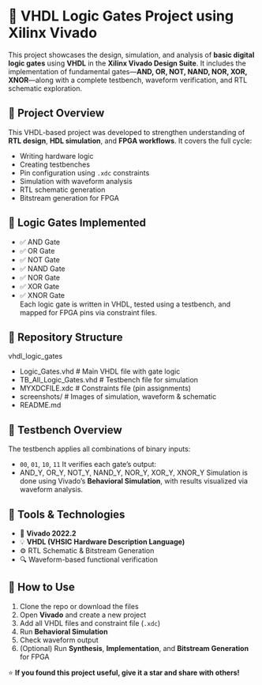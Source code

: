 # 🔌 VHDL Logic Gates Project using Xilinx Vivado
This project showcases the design, simulation, and analysis of **basic digital logic gates** using **VHDL** in the **Xilinx Vivado Design Suite**. It includes the implementation of fundamental gates—**AND, OR, NOT, NAND, NOR, XOR, XNOR**—along with a complete testbench, waveform verification, and RTL schematic exploration.
## 🚀 Project Overview
This VHDL-based project was developed to strengthen understanding of **RTL design**, **HDL simulation**, and **FPGA workflows**. It covers the full cycle:
- Writing hardware logic
- Creating testbenches
- Pin configuration using `.xdc` constraints
- Simulation with waveform analysis
- RTL schematic generation
- Bitstream generation for FPGA
## 🧠 Logic Gates Implemented
- ✅ AND Gate  
- ✅ OR Gate  
- ✅ NOT Gate  
- ✅ NAND Gate  
- ✅ NOR Gate  
- ✅ XOR Gate  
- ✅ XNOR Gate  
Each logic gate is written in VHDL, tested using a testbench, and mapped for FPGA pins via constraint files.
## 📁 Repository Structure
vhdl_logic_gates
- Logic_Gates.vhd # Main VHDL file with gate logic
- TB_All_Logic_Gates.vhd # Testbench file for simulation
- MYXDCFILE.xdc # Constraints file (pin assignments)
- screenshots/ # Images of simulation, waveform & schematic
- README.md
## 🧪 Testbench Overview
The testbench applies all combinations of binary inputs:
- `00`, `01`, `10`, `11`
It verifies each gate’s output:
- AND_Y, OR_Y, NOT_Y, NAND_Y, NOR_Y, XOR_Y, XNOR_Y
Simulation is done using Vivado’s **Behavioral Simulation**, with results visualized via waveform analysis.
## 🔧 Tools & Technologies
- 🧰 **Vivado 2022.2**
- 💡 **VHDL (VHSIC Hardware Description Language)**
- ⚙️ RTL Schematic & Bitstream Generation
- 🔍 Waveform-based functional verification
## 📌 How to Use
1. Clone the repo or download the files
2. Open **Vivado** and create a new project
3. Add all VHDL files and constraint file (`.xdc`)
4. Run **Behavioral Simulation**
5. Check waveform output
6. (Optional) Run **Synthesis**, **Implementation**, and **Bitstream Generation** for FPGA
   
⭐️ **If you found this project useful, give it a star and share with others!**

